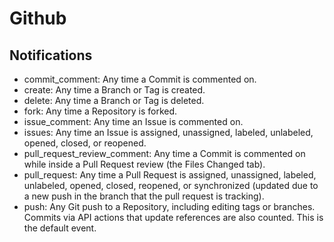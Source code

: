 # Github

## Notifications

- commit_comment:  Any time a Commit is commented on.
- create:  Any time a Branch or Tag is created.
- delete:  Any time a Branch or Tag is deleted.
- fork:  Any time a Repository is forked.
- issue_comment:  Any time an Issue is commented on.
- issues:  Any time an Issue is assigned, unassigned, labeled, unlabeled, opened, closed, or reopened.
- pull_request_review_comment:  Any time a Commit is commented on while inside a Pull Request review (the Files Changed tab).
- pull_request:  Any time a Pull Request is assigned, unassigned, labeled, unlabeled, opened, closed, reopened, or synchronized (updated due to a new push in the branch that the pull request is tracking).
- push:  Any Git push to a Repository, including editing tags or branches. Commits via API actions that update references are also counted. This is the default event.
